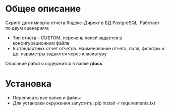 # Общее описание
Скрипт для импорта отчета Яндекс-Директ в БД PostgreSQL. Работает по двум сценариям:
* Тип отчета – CUSTOM, перечень полей задается в конфигурационном файле
* 8 стандартных отчет отчетов. Наименование отчета, поля, фильтры и др. параметры задаются через клавиатуру

Описание работы содержится в папке **/docs**
# Установка
* Переписать все папки и файлы
* Для установки окружения запустить: pip install -r requirements.txt
